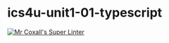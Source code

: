 # ics4u-unit1-01-typescript

[![Mr Coxall's Super Linter](https://github.com/Huzaifa-Khalid-2/ics4u-unit1-02-typescript/workflows/Mr%20Coxall's%20Super%20Linter/badge.svg)](https://github.com/Huzaifa-Khalid-2/ics4u-unit1-02-typescript/actions/)
